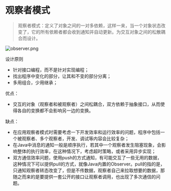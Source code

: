 # 观察者模式

>观察者模式：定义了对象之间的一对多依赖，这样一来，当一个对象状态改变了，它的所有依赖者都会收到通知并自动更新。为交互对象之间的松散耦合而设计。

![observer.png](http://upload-images.jianshu.io/upload_images/3631399-e307463d91028868.png?imageMogr2/auto-orient/strip%7CimageView2/2/w/1240)


设计原则
- 针对接口编程，而不是针对实现编程；
- 找出程序中变化的部分，让其和不变的部分分离；
- 多用组合，少用继承；

优点：
- 交互的对象（观察者和被观察者）之间松耦合，双方依赖于抽象接口，从而使得各自的变换都不会影响另一边的变换。

缺点：
- 在应用观察者模式时需要考虑一下开发效率和运行效率的问题，程序中包括一个被观察者、多个观察者，开发、调试等内容会比较复杂；
-  在Java中消息的通知一般是顺序执行，若其中一个观察者发生阻塞现象，会影响整体的执行效率，在这种情况下，考虑超时策略，或者采用异步实现；
-  双方通信效率问题，使用push的方式通知，有可能交互了一些无用的数据，这种情况下可以提供pull的方式，就像Java内置的Observer。pull的指的是，只通知观察者转态改变了，但是不传数据，观察者自己来拉取想要的数据，那随之而来的是要提供一套公开的接口让观察者调用，也出现了多次通信的问题。